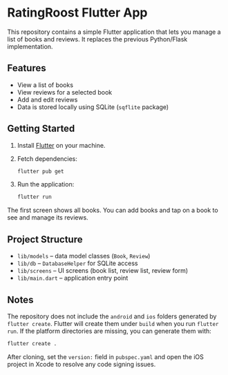 # RatingRoost Flutter App

This repository contains a simple Flutter application that lets you manage a list of books and reviews. It replaces the previous Python/Flask implementation.

## Features

- View a list of books
- View reviews for a selected book
- Add and edit reviews
- Data is stored locally using SQLite (`sqflite` package)

## Getting Started

1. Install [Flutter](https://docs.flutter.dev/get-started/install) on your machine.
2. Fetch dependencies:

   ```bash
   flutter pub get
   ```

3. Run the application:

   ```bash
   flutter run
   ```

The first screen shows all books. You can add books and tap on a book to see and manage its reviews.

## Project Structure

- `lib/models` &ndash; data model classes (`Book`, `Review`)
- `lib/db` &ndash; `DatabaseHelper` for SQLite access
- `lib/screens` &ndash; UI screens (book list, review list, review form)
- `lib/main.dart` &ndash; application entry point

## Notes

The repository does not include the `android` and `ios` folders generated by `flutter create`. Flutter will create them under `build` when you run `flutter run`. If the platform directories are missing, you can generate them with:

```bash
flutter create .
```

After cloning, set the `version:` field in `pubspec.yaml` and open the iOS project in Xcode to resolve any code signing issues.
